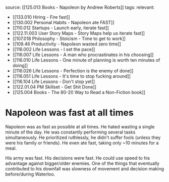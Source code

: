 source: [[125.013 Books - Napoleon by Andrew Roberts]]
tags:
relevant:
- [[133.010 Hiring - Fire fast]]
- [[130.002 Personal Habits - Napoleon ate FAST]]
- [[110.012 Startups - Launch early, iterate fast]]
- [[122.11.003 User Story Maps - Story Maps help us iterate fast]]
- [[107.018 Philosophy - Stoicism - Time to get to work]]
- [[109.46 Productivity - Napoleon wasted zero time]]
- [[116.002 Life Lessons - I set the pace]]
- [[116.007 Life Lessons - A man who procrastinates in his choosing]]
- [[116.010 Life Lessons - One minute of planning is worth ten minutes of doing]]
- [[116.026 Life Lessons - Perfection is the enemy of done]]
- [[116.051 Life Lessons - It's time to stop fucking around]]
- [[116.104 Life Lessons - Don't stop yet]]
- [[122.01.04 PM Skillset - Get Shit Done]]
- [[125.004 Books - The 80-20 Way to Read a Non-Fiction book]]

# Napoleon was fast at all times

Napoleon was as fast as possible at all times. He hated wasting a single minute of the day. He was constantly performing several tasks simultaneously. He prioritized ruthlessly, he didn't suffer fools (unless they were his family or friends). He even ate fast, taking only ~10 minutes for a meal.

His army was fast. His decisions were fast. He could use speed to his advantage against bigger/older enemies. One of the things that eventually contributed to his downfall was slowness of movement and decision making before/during Waterloo.
